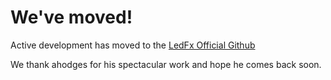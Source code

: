 # We've moved!
Active development has moved to the [LedFx Official Github](https://git.ledfx.app)

We thank ahodges for his spectacular work and hope he comes back soon.
